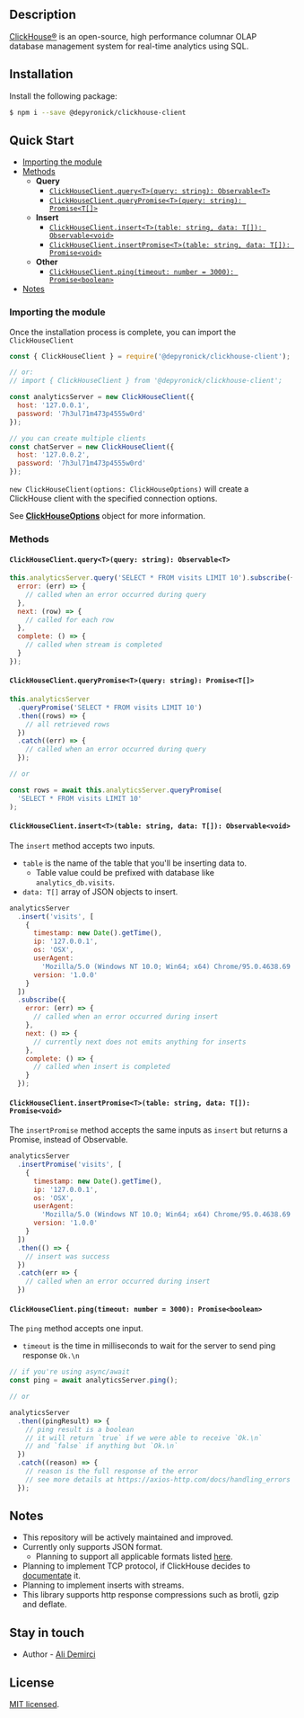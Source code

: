 ## Description

[ClickHouse®](https://clickhouse.com/) is an open-source, high performance columnar OLAP database management system for real-time analytics using SQL.

## Installation

Install the following package:

```bash
$ npm i --save @depyronick/clickhouse-client
```

## Quick Start

- [Importing the module](https://github.com/depyronick/clickhouse-client#importing-the-module)
- [Methods](https://github.com/depyronick/clickhouse-client#methods)
  - **Query**
    - [`ClickHouseClient.query<T>(query: string): Observable<T>`](https://github.com/depyronick/clickhouse-client#clickhouseclientquerytquery-string-observablet)
    - [`ClickHouseClient.queryPromise<T>(query: string): Promise<T[]>`](https://github.com/depyronick/clickhouse-client/tree/1.0.6#clickhouseclientquerypromisetquery-string-promiset)
  - **Insert**
    - [`ClickHouseClient.insert<T>(table: string, data: T[]): Observable<void>`](https://github.com/depyronick/clickhouse-client)
    - [`ClickHouseClient.insertPromise<T>(table: string, data: T[]): Promise<void>`](https://github.com/depyronick/clickhouse-client)
  - **Other**
    - [`ClickHouseClient.ping(timeout: number = 3000): Promise<boolean>`](https://github.com/depyronick/clickhouse-client#clickhouseclientpingtimeout-number--3000-promiseboolean)
- [Notes](https://github.com/depyronick/clickhouse-client#notes)

### Importing the module

Once the installation process is complete, you can import the `ClickHouseClient`

```javascript
const { ClickHouseClient } = require('@depyronick/clickhouse-client');

// or:
// import { ClickHouseClient } from '@depyronick/clickhouse-client';

const analyticsServer = new ClickHouseClient({
  host: '127.0.0.1',
  password: '7h3ul71m473p4555w0rd'
});

// you can create multiple clients
const chatServer = new ClickHouseClient({
  host: '127.0.0.2',
  password: '7h3ul71m473p4555w0rd'
});
```

`new ClickHouseClient(options: ClickHouseOptions)` will create a ClickHouse client with the specified connection options.

See **[ClickHouseOptions](https://github.com/depyronick/clickhouse-client/blob/main/src/client/interfaces/ClickHouseClientOptions.ts 'ClickHouseOptions')** object for more information.

### Methods

#### `ClickHouseClient.query<T>(query: string): Observable<T>`

```javascript
this.analyticsServer.query('SELECT * FROM visits LIMIT 10').subscribe({
  error: (err) => {
    // called when an error occurred during query
  },
  next: (row) => {
    // called for each row
  },
  complete: () => {
    // called when stream is completed
  }
});
```

#### `ClickHouseClient.queryPromise<T>(query: string): Promise<T[]>`

```javascript
this.analyticsServer
  .queryPromise('SELECT * FROM visits LIMIT 10')
  .then((rows) => {
    // all retrieved rows
  })
  .catch((err) => {
    // called when an error occurred during query
  });

// or

const rows = await this.analyticsServer.queryPromise(
  'SELECT * FROM visits LIMIT 10'
);
```

#### `ClickHouseClient.insert<T>(table: string, data: T[]): Observable<void>`

The `insert` method accepts two inputs.

- `table` is the name of the table that you'll be inserting data to.
  - Table value could be prefixed with database like `analytics_db.visits`.
- `data: T[]` array of JSON objects to insert.

```javascript
analyticsServer
  .insert('visits', [
    {
      timestamp: new Date().getTime(),
      ip: '127.0.0.1',
      os: 'OSX',
      userAgent:
        'Mozilla/5.0 (Windows NT 10.0; Win64; x64) Chrome/95.0.4638.69 Safari/537.36',
      version: '1.0.0'
    }
  ])
  .subscribe({
    error: (err) => {
      // called when an error occurred during insert
    },
    next: () => {
      // currently next does not emits anything for inserts
    },
    complete: () => {
      // called when insert is completed
    }
  });
```

#### `ClickHouseClient.insertPromise<T>(table: string, data: T[]): Promise<void>`

The `insertPromise` method accepts the same inputs as `insert` but returns a Promise, instead of Observable.

```javascript
analyticsServer
  .insertPromise('visits', [
    {
      timestamp: new Date().getTime(),
      ip: '127.0.0.1',
      os: 'OSX',
      userAgent:
        'Mozilla/5.0 (Windows NT 10.0; Win64; x64) Chrome/95.0.4638.69 Safari/537.36',
      version: '1.0.0'
    }
  ])
  .then(() => {
    // insert was success
  })
  .catch(err => {
    // called when an error occurred during insert
  })
```

#### `ClickHouseClient.ping(timeout: number = 3000): Promise<boolean>`

The `ping` method accepts one input.

- `timeout` is the time in milliseconds to wait for the server to send ping response `Ok.\n`

```javascript
// if you're using async/await
const ping = await analyticsServer.ping();

// or

analyticsServer
  .then((pingResult) => {
    // ping result is a boolean
    // it will return `true` if we were able to receive `Ok.\n`
    // and `false` if anything but `Ok.\n`
  })
  .catch((reason) => {
    // reason is the full response of the error
    // see more details at https://axios-http.com/docs/handling_errors
  });
```

## Notes

- This repository will be actively maintained and improved.
- Currently only supports JSON format.
  - Planning to support all applicable formats listed [here](https://clickhouse.com/docs/en/interfaces/formats/ 'here').
- Planning to implement TCP protocol, if ClickHouse decides to [documentate](https://clickhouse.com/docs/en/interfaces/tcp/ 'documentate') it.
- Planning to implement inserts with streams.
- This library supports http response compressions such as brotli, gzip and deflate.

## Stay in touch

- Author - [Ali Demirci](https://github.com/depyronick)

## License

[MIT licensed](LICENSE).
